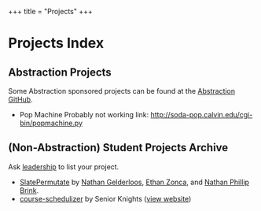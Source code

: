 +++
title = "Projects"
+++
# Projects Index

## Abstraction Projects
Some Abstraction sponsored projects can be found at the [Abstraction GitHub](https://github.com/Calvin-Abstraction).

* Pop Machine
  Probably not working link: http://soda-pop.calvin.edu/cgi-bin/popmachine.py


## (Non-Abstraction) Student Projects Archive
Ask [leadership](/leadership) to list your project.
* [SlatePermutate](https://slatepermutate.org/about.cgi) by [Nathan Gelderloos](https://www.facebook.com/ngelderloos/), [Ethan Zonca](http://ethanzonca.com/), and [Nathan Phillip Brink](https://twitter.com/ohnobinki).
* [course-schedulizer](https://github.com/senior-knights/course-schedulizer) by Senior Knights ([view website](https://senior-knights.github.io/course-schedulizer/))
